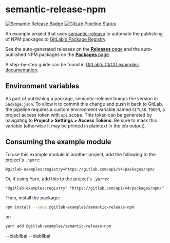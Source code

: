 # semantic-release-npm

[![Semantic Release Badge](https://img.shields.io/badge/%20%20%F0%9F%93%A6%F0%9F%9A%80-semantic--release-e10079.svg)](https://github.com/semantic-release/semantic-release)
[![GitLab Pipeline Status](https://gitlab.com/gitlab-examples/semantic-release-npm/badges/master/pipeline.svg)](https://gitlab.com/gitlab-examples/semantic-release-npm/-/pipelines/latest)

An example project that uses [semantic-release](https://github.com/semantic-release/semantic-release) to automate the publishing of NPM packages to [GitLab's Package Registry](https://docs.gitlab.com/ee/user/packages/npm_registry/index.html).

See the auto-generated releases on the [**Releases** page](https://gitlab.com/gitlab-examples/semantic-release-npm/-/releases) and the auto-published NPM packages on the [**Packages** page](https://gitlab.com/gitlab-examples/semantic-release-npm/-/packages).

A step-by-step guide can be found in [GitLab's CI/CD examples documentation](https://docs.gitlab.com/ee/ci/examples/semantic-release.html).

## Environment variables

As part of publishing a package, semantic-release bumps the version in `package.json`. To allow it to commit this change and push it back to GitLab, the pipeline requires a custom environment variable named `GITLAB_TOKEN`, a project access token with `api` scope. This token can be generated by navigating to **Project > Settings > Access Tokens**. Be sure to mask this variable (otherwise it may be printed in plaintext in the job output).

## Consuming the example module

To use this example module in another project, add the following to the project's `.npmrc`:

```
@gitlab-examples:registry=https://gitlab.com/api/v4/packages/npm/
```

Or, if using Yarn, add this to the project's `.yarnrc`

```
"@gitlab-examples:registry" "https://gitlab.com/api/v4/packages/npm/"
```

Then, install the package:

```bash
npm install --save @gitlab-examples/semantic-release-npm
```

or:

```bash
yarn add @gitlab-examples/semantic-release-npm
```
--blabllbal
--blabllbal